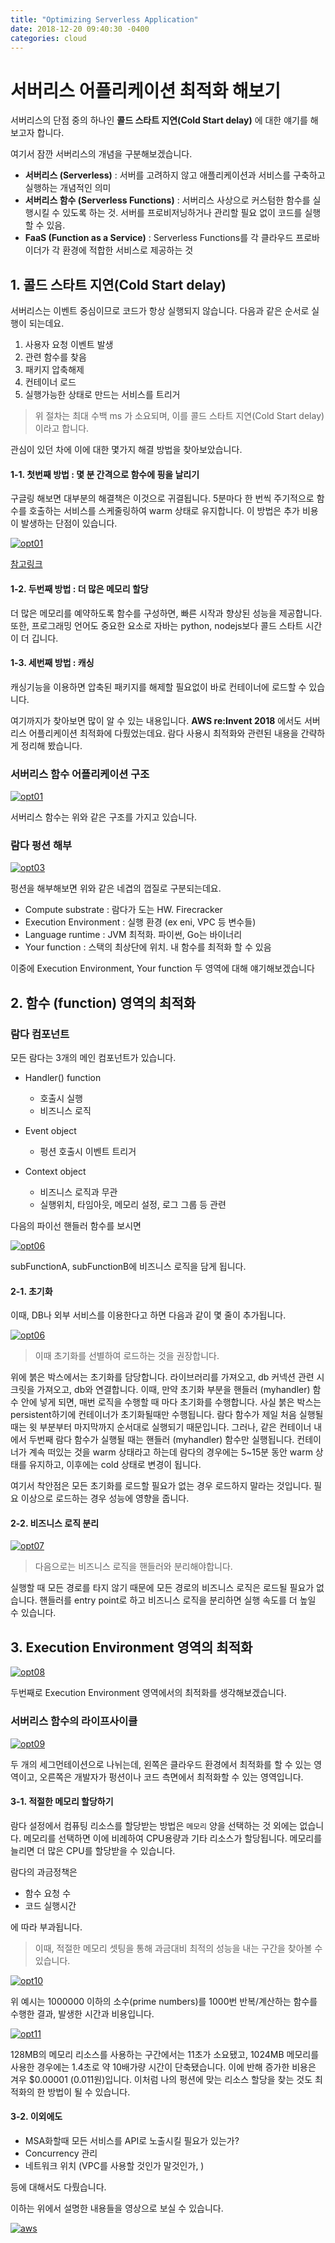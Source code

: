 ```yaml
---
title: "Optimizing Serverless Application"
date: 2018-12-20 09:40:30 -0400
categories: cloud
---
```

# 서버리스 어플리케이션 최적화 해보기

서버리스의 단점 중의 하나인 **콜드 스타트 지연(Cold Start delay)** 에 대한 얘기를 해보고자 합니다.

여기서 잠깐 서버리스의 개념을 구분해보겠습니다.

- **서버리스 (Serverless)** : 서버를 고려하지 않고 애플리케이션과 서비스를 구축하고 실행하는 개념적인 의미
- **서버리스 함수 (Serverless Functions)** : 서버리스 사상으로 커스텀한 함수를 실행시킬 수 있도록 하는 것. 서버를 프로비저닝하거나 관리할 필요 없이 코드를 실행할 수 있음.
- **FaaS (Function as a Service)** : Serverless Functions를 각 클라우드 프로바이더가 각 환경에 적합한 서비스로 제공하는 것

## 1. 콜드 스타트 지연(Cold Start delay)

서버리스는 이벤트 중심이므로 코드가 항상 실행되지 않습니다. 다음과 같은 순서로 실행이 되는데요.

1. 사용자 요청 이벤트 발생
2. 관련 함수를 찾음
3. 패키지 압축해제
4. 컨테이너 로드
5. 실행가능한 상태로 만드는 서비스를 트리거

> 위 절차는 최대 수백 ms 가 소요되며, 이를 콜드 스타트 지연(Cold Start delay)이라고 합니다.

관심이 있던 차에 이에 대한 몇가지 해결 방법을 찾아보았습니다.

#### 1-1. 첫번째 방법 : 몇 분 간격으로 함수에 핑을 날리기

구글링 해보면 대부분의 해결책은 이것으로 귀결됩니다.
5분마다 한 번씩 주기적으로 함수를 호출하는 서비스를 스케줄링하여 warm 상태로 유지합니다. 이 방법은 추가 비용이 발생하는 단점이 있습니다.

[![opt01](https://cdn-images-1.medium.com/max/1600/1*qIb1MTRQymx1a-Z7uvC9lg.png)]()


[참고링크](https://medium.com/@sanghee/aws-%ED%98%84%EC%9E%AC-%EC%83%81%ED%83%9C-%ED%8C%8C%EC%95%85%ED%95%98%EA%B8%B0-7e82e8a1a27f)


#### 1-2. 두번째 방법 : 더 많은 메모리 할당

더 많은 메모리를 예약하도록 함수를 구성하면, 빠른 시작과 향상된 성능을 제공합니다. 또한, 프로그래밍 언어도 중요한 요소로 자바는 python, nodejs보다 콜드 스타트 시간이 더 깁니다.

#### 1-3. 세번째 방법 : 캐싱

캐싱기능을 이용하면 압축된 패키지를 해제할 필요없이 바로 컨테이너에 로드할 수 있습니다.

여기까지가 찾아보면 많이 알 수 있는 내용입니다.
**AWS re:Invent 2018** 에서도 서버리스 어플리케이션 최적화에 다뤘었는데요. 람다 사용시 최적화와 관련된 내용을 간략하게 정리해 봤습니다.

### 서버리스 함수 어플리케이션 구조

[![opt01](https://github.com/jmyung/jmyung.github.io/blob/master/assets/images/lambda_opt_01.png?raw=true)]()

서버리스 함수는 위와 같은 구조를 가지고 있습니다.


### 람다 펑션 해부

[![opt03](https://github.com/jmyung/jmyung.github.io/blob/master/assets/images/lambda_opt_03.png?raw=true)]()

펑션을 해부해보면 위와 같은 네겹의 껍질로 구분되는데요.

- Compute substrate : 람다가 도는 HW. Firecracker
- Execution Environment : 실행 환경 (ex eni, VPC 등 변수들)
- Language runtime : JVM 최적화. 파이썬, Go는 바이너리
- Your function : 스택의 최상단에 위치. 내 함수를 최적화 할 수 있음

이중에 Execution Environment, Your function 두 영역에 대해 얘기해보겠습니다

## 2. 함수 (function) 영역의 최적화

### 람다 컴포넌트

모든 람다는 3개의 메인 컴포넌트가 있습니다.

- Handler() function
  - 호출시 실행
  - 비즈니스 로직

- Event object
  - 펑션 호출시 이벤트 트리거

- Context object
  - 비즈니스 로직과 무관
  - 실행위치, 타임아웃, 메모리 설정, 로그 그룹 등 관련

다음의 파이선 핸들러 함수를 보시면

[![opt06](https://github.com/jmyung/jmyung.github.io/blob/master/assets/images/lambda_opt_05.png?raw=true)]()

subFunctionA, subFunctionB에 비즈니스 로직을 담게 됩니다.

#### 2-1. 초기화

이때, DB나 외부 서비스를 이용한다고 하면 다음과 같이 몇 줄이 추가됩니다.

[![opt06](https://github.com/jmyung/jmyung.github.io/blob/master/assets/images/lambda_opt_06.png?raw=true)]()

> 이때 초기화를 선별하여 로드하는 것을 권장합니다.

위에 붉은 박스에서는 초기화를 담당합니다. 라이브러리를 가져오고, db 커넥션 관련 시크릿을 가져오고, db와 연결합니다. 이때, 만약 초기화 부분을 핸들러 (myhandler) 함수 안에 넣게 되면, 매번 로직을 수행할 때 마다 초기화를 수행합니다. 사실 붉은 박스는 persistent하기에 컨테이너가 초기화될때만 수행됩니다. 람다 함수가 제일 처음 실행될 때는 윗 부분부터 마지막까지 순서대로 실행되기 때문입니다. 그러나, 같은 컨테이너 내에서 두번째 람다 함수가 실행될 때는 핸들러 (myhandler) 함수만 실행됩니다. 컨테이너가 계속 떠있는 것을 warm 상태라고 하는데 람다의 경우에는 5~15분 동안 warm 상태를 유지하고, 이후에는 cold 상태로 변경이 됩니다.

여기서 착안점은 모든 초기화를 로드할 필요가 없는 경우 로드하지 말라는 것입니다. 필요 이상으로 로드하는 경우 성능에 영향을 줍니다.

#### 2-2. 비즈니스 로직 분리

[![opt07](https://github.com/jmyung/jmyung.github.io/blob/master/assets/images/lambda_opt_07.png?raw=true)]()

> 다음으로는 비즈니스 로직을 핸들러와 분리해야합니다.

실행할 때 모든 경로를 타지 않기 때문에 모든 경로의 비즈니스 로직은 로드될 필요가 없습니다. 핸들러를 entry point로 하고 비즈니스 로직을 분리하면 실행 속도를 더 높일 수 있습니다.

## 3. Execution Environment 영역의 최적화

[![opt08](https://github.com/jmyung/jmyung.github.io/blob/master/assets/images/lambda_opt_08.png?raw=true)]()

두번째로 Execution Environment 영역에서의 최적화를 생각해보겠습니다.

### 서버리스 함수의 라이프사이클

[![opt09](https://github.com/jmyung/jmyung.github.io/blob/master/assets/images/lambda_opt_09.png?raw=true)]()

두 개의 세그먼테이션으로 나뉘는데, 왼쪽은 클라우드 환경에서 최적화를 할 수 있는 영역이고, 오른쪽은 개발자가 펑션이나 코드 측면에서 최적화할 수 있는 영역입니다.

#### 3-1. 적절한 메모리 할당하기

람다 설정에서 컴퓨팅 리소스를 할당받는 방법은 `메모리` 양을 선택하는 것 외에는 없습니다. 메모리를 선택하면 이에 비례하여 CPU용량과 기타 리소스가 할당됩니다. 메모리를 늘리면 더 많은 CPU를 할당받을 수 있습니다.

람다의 과금정책은

- 함수 요청 수
- 코드 실행시간

에 따라 부과됩니다.

> 이때, 적절한 메모리 셋팅을 통해 과금대비 최적의 성능을 내는 구간을 찾아볼 수 있습니다.

[![opt10](https://github.com/jmyung/jmyung.github.io/blob/master/assets/images/lambda_opt_10.png?raw=true)]()

위 예시는 1000000 이하의 소수(prime numbers)를 1000번 반복/계산하는 함수를 수행한 결과, 발생한 시간과 비용입니다.

[![opt11](https://github.com/jmyung/jmyung.github.io/blob/master/assets/images/lambda_opt_11.png?raw=true)]()

128MB의 메모리 리소스를 사용하는 구간에서는 11초가 소요됐고, 1024MB 메모리를 사용한 경우에는 1.4초로 약 10배가량 시간이 단축됐습니다. 이에 반해 증가한 비용은 겨우 $0.00001 (0.011원)입니다. 이처럼 나의 펑션에 맞는 리소스 할당을 찾는 것도 최적화의 한 방법이 될 수 있습니다.


#### 3-2. 이외에도

- MSA화할때 모든 서비스를 API로 노출시킬 필요가 있는가?
- Concurrency 관리
- 네트워크 위치 (VPC를 사용할 것인가 말것인가, )

등에 대해서도 다뤘습니다.

이하는 위에서 설명한 내용들을 영상으로 보실 수 있습니다.

[![aws](http://img.youtube.com/vi/sSSMTSn2xmA/0.jpg)](https://youtu.be/sSSMTSn2xmA)
